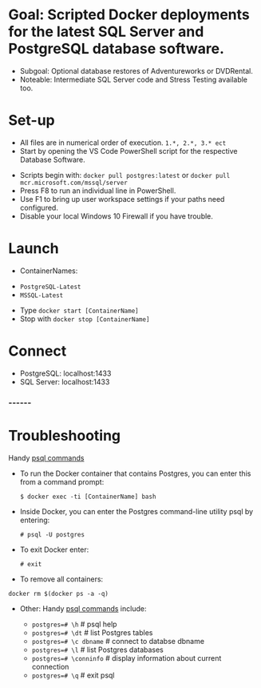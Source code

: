 # Goal: Scripted Docker deployments for the latest SQL Server and PostgreSQL database software.
* Subgoal: Optional database restores of Adventureworks or DVDRental.
* Noteable: Intermediate SQL Server code and Stress Testing available too.


# Set-up
* All files are in numerical order of execution. `1.*, 2.*, 3.* ect`
* Start by opening the VS Code PowerShell script for the respective Database Software.
 + Scripts begin with:
 `docker pull postgres:latest` or `docker pull mcr.microsoft.com/mssql/server`
 + Press F8 to run an individual line in PowerShell.
 + Use F1 to bring up user workspace settings if your paths need configured.
 + Disable your local Windows 10 Firewall if you have trouble.

# Launch
* ContainerNames: 
+ `PostgreSQL-Latest`
+ `MSSQL-Latest`

* Type `docker start [ContainerName]` 
* Stop with `docker stop [ContainerName]`

# Connect
* PostgreSQL: localhost:1433
* SQL Server: localhost:1433

### ------
# Troubleshooting
Handy [psql commands](https://gpdb.docs.pivotal.io/gs/43/pdf/PSQLQuickRef.pdf)

  + To run the Docker container that contains Postgres, you can enter this from a command prompt:

    `$ docker exec -ti [ContainerName] bash`

  + Inside Docker, you can enter the Postgres command-line utility psql by entering: 

    `# psql -U postgres`

  + To exit Docker enter:

    `# exit`
    
  + To remove all containers:
  
  `docker rm $(docker ps -a -q)`
  
  
+ Other:
    Handy [psql commands](https://gpdb.docs.pivotal.io/gs/43/pdf/PSQLQuickRef.pdf) include:

    + `postgres=# \h`          # psql help
    + `postgres=# \dt`         # list Postgres tables
    + `postgres=# \c dbname`   # connect to databse dbname
    + `postgres=# \l`          # list Postgres databases
    + `postgres=# \conninfo`   # display information about current connection
    + `postgres=# \q`          # exit psql
